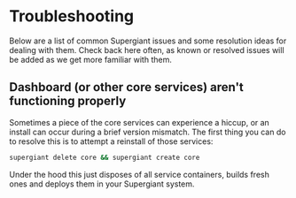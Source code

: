 # Troubleshooting

Below are a list of common Supergiant issues and some resolution ideas for dealing with them.  Check back here often, as known or resolved issues will be added as we get more familiar with them.

## Dashboard (or other core services) aren't functioning properly

Sometimes a piece of the core services can experience a hiccup, or an install can occur during a brief version mismatch.  The first thing you can do to resolve this is to attempt a reinstall of those services:

```bash
supergiant delete core && supergiant create core
```

Under the hood this just disposes of all service containers, builds fresh ones and deploys them in your Supergiant system.
